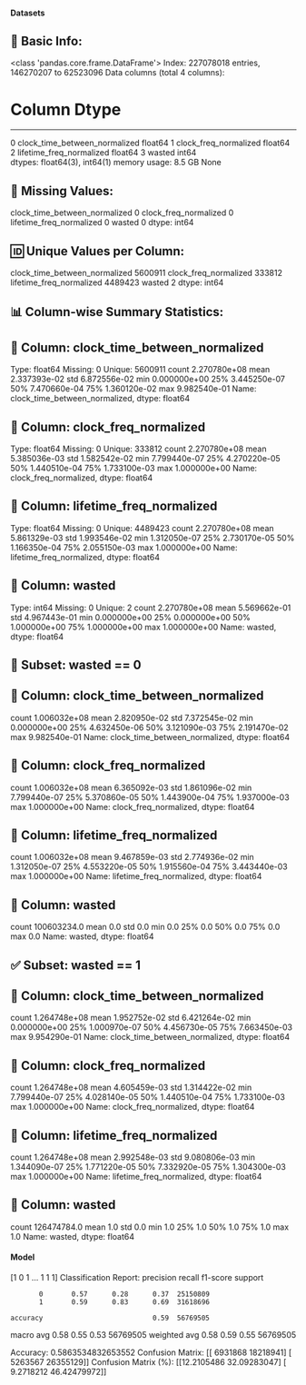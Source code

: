 #### Datasets

🧾 Basic Info:
------------------------------------------------------------
<class 'pandas.core.frame.DataFrame'>
Index: 227078018 entries, 146270207 to 62523096
Data columns (total 4 columns):
 #   Column                         Dtype  
---  ------                         -----  
 0   clock_time_between_normalized  float64
 1   clock_freq_normalized          float64
 2   lifetime_freq_normalized       float64
 3   wasted                         int64  
dtypes: float64(3), int64(1)
memory usage: 8.5 GB
None

📌 Missing Values:
------------------------------------------------------------
clock_time_between_normalized    0
clock_freq_normalized            0
lifetime_freq_normalized         0
wasted                           0
dtype: int64

🆔 Unique Values per Column:
------------------------------------------------------------
clock_time_between_normalized    5600911
clock_freq_normalized             333812
lifetime_freq_normalized         4489423
wasted                                 2
dtype: int64

📊 Column-wise Summary Statistics:
------------------------------------------------------------

🔹 Column: clock_time_between_normalized
----------------------------------------
Type: float64
Missing: 0
Unique: 5600911
count    2.270780e+08
mean     2.337393e-02
std      6.872556e-02
min      0.000000e+00
25%      3.445250e-07
50%      7.470660e-04
75%      1.360120e-02
max      9.982540e-01
Name: clock_time_between_normalized, dtype: float64

🔹 Column: clock_freq_normalized
----------------------------------------
Type: float64
Missing: 0
Unique: 333812
count    2.270780e+08
mean     5.385036e-03
std      1.582542e-02
min      7.799440e-07
25%      4.270220e-05
50%      1.440510e-04
75%      1.733100e-03
max      1.000000e+00
Name: clock_freq_normalized, dtype: float64

🔹 Column: lifetime_freq_normalized
----------------------------------------
Type: float64
Missing: 0
Unique: 4489423
count    2.270780e+08
mean     5.861329e-03
std      1.993546e-02
min      1.312050e-07
25%      2.730170e-05
50%      1.166350e-04
75%      2.055150e-03
max      1.000000e+00
Name: lifetime_freq_normalized, dtype: float64

🔹 Column: wasted
----------------------------------------
Type: int64
Missing: 0
Unique: 2
count    2.270780e+08
mean     5.569662e-01
std      4.967443e-01
min      0.000000e+00
25%      0.000000e+00
50%      1.000000e+00
75%      1.000000e+00
max      1.000000e+00
Name: wasted, dtype: float64

🚫 Subset: wasted == 0
------------------------------------------------------------

🔹 Column: clock_time_between_normalized
----------------------------------------
count    1.006032e+08
mean     2.820950e-02
std      7.372545e-02
min      0.000000e+00
25%      4.632450e-06
50%      3.121090e-03
75%      2.191470e-02
max      9.982540e-01
Name: clock_time_between_normalized, dtype: float64

🔹 Column: clock_freq_normalized
----------------------------------------
count    1.006032e+08
mean     6.365092e-03
std      1.861096e-02
min      7.799440e-07
25%      5.370860e-05
50%      1.443900e-04
75%      1.937000e-03
max      1.000000e+00
Name: clock_freq_normalized, dtype: float64

🔹 Column: lifetime_freq_normalized
----------------------------------------
count    1.006032e+08
mean     9.467859e-03
std      2.774936e-02
min      1.312050e-07
25%      4.553220e-05
50%      1.915560e-04
75%      3.443440e-03
max      1.000000e+00
Name: lifetime_freq_normalized, dtype: float64

🔹 Column: wasted
----------------------------------------
count    100603234.0
mean             0.0
std              0.0
min              0.0
25%              0.0
50%              0.0
75%              0.0
max              0.0
Name: wasted, dtype: float64

✅ Subset: wasted == 1
------------------------------------------------------------

🔹 Column: clock_time_between_normalized
----------------------------------------
count    1.264748e+08
mean     1.952752e-02
std      6.421264e-02
min      0.000000e+00
25%      1.000970e-07
50%      4.456730e-05
75%      7.663450e-03
max      9.954290e-01
Name: clock_time_between_normalized, dtype: float64

🔹 Column: clock_freq_normalized
----------------------------------------
count    1.264748e+08
mean     4.605459e-03
std      1.314422e-02
min      7.799440e-07
25%      4.028140e-05
50%      1.440510e-04
75%      1.733100e-03
max      1.000000e+00
Name: clock_freq_normalized, dtype: float64

🔹 Column: lifetime_freq_normalized
----------------------------------------
count    1.264748e+08
mean     2.992548e-03
std      9.080806e-03
min      1.344090e-07
25%      1.771220e-05
50%      7.332920e-05
75%      1.304300e-03
max      1.000000e+00
Name: lifetime_freq_normalized, dtype: float64

🔹 Column: wasted
----------------------------------------
count    126474784.0
mean             1.0
std              0.0
min              1.0
25%              1.0
50%              1.0
75%              1.0
max              1.0
Name: wasted, dtype: float64
#### Model
[1 0 1 ... 1 1 1]
Classification Report:
              precision    recall  f1-score   support

           0       0.57      0.28      0.37  25150809
           1       0.59      0.83      0.69  31618696

    accuracy                           0.59  56769505
   macro avg       0.58      0.55      0.53  56769505
weighted avg       0.58      0.59      0.55  56769505

Accuracy: 0.5863534832653552
Confusion Matrix:
[[ 6931868 18218941]
 [ 5263567 26355129]]
Confusion Matrix (%):
[[12.2105486  32.09283047]
 [ 9.2718212  46.42479972]]

